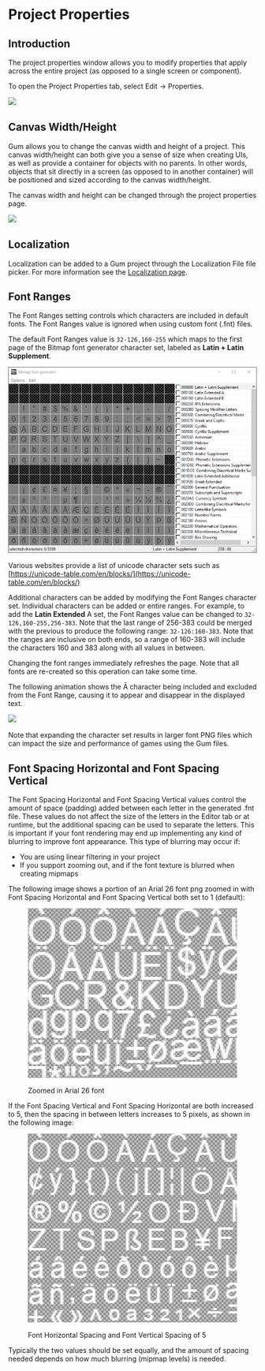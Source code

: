# Project Properties

## Introduction

The project properties window allows you to modify properties that apply across the entire project (as opposed to a single screen or component).

To open the Project Properties tab, select Edit -> Properties.

![](<../../.gitbook/assets/image (10) (1) (1).png>)

## Canvas Width/Height

Gum allows you to change the canvas width and height of a project. This canvas width/height can both give you a sense of size when creating UIs, as well as provide a container for objects with no parents. In other words, objects that sit directly in a screen (as opposed to in another container) will be positioned and sized according to the canvas width/height.

The canvas width and height can be changed through the project properties page.

![](<../../.gitbook/assets/14_15 17 26.gif>)

## Localization

Localization can be added to a Gum project through the Localization File file picker. For more information see the [Localization page](../localization.md).

## Font Ranges

The Font Ranges setting controls which characters are included in default fonts. The Font Ranges value is ignored when using custom font (.fnt) files.

The default Font Ranges value is `32-126,160-255` which maps to the first page of the Bitmap font generator character set, labeled as **Latin + Latin Supplement**.

![](<../../.gitbook/assets/image (2) (1) (1) (1) (1) (1) (1) (1) (1) (1) (1) (1) (1) (1) (1) (1) (1) (1) (1) (1) (1) (1) (1) (1) (1) (1) (1) (1) (1) (1) (1).png>)

Various websites provide a list of unicode character sets such as [https://unicode-table.com/en/blocks/](https://unicode-table.com/en/blocks/)

Additional characters can be added by modifying the Font Ranges character set. Individual characters can be added or entire ranges. For example, to add the **Latin Extended** A set, the Font Ranges value can be changed to `32-126,160-255,256-383`. Note that the last range of 256-383 could be merged with the previous to produce the following range: `32-126:160-383`. Note that the ranges are inclusive on both ends, so a range of 160-383 will include the characters 160 and 383 along with all values in between.

Changing the font ranges immediately refreshes the page. Note that all fonts are re-created so this operation can take some time.

The following animation shows the Ā character being included and excluded from the Font Range, causing it to appear and disappear in the displayed text.

![](<../../.gitbook/assets/14_16 04 36.gif>)

Note that expanding the character set results in larger font PNG files which can impact the size and performance of games using the Gum files.

## Font Spacing Horizontal and Font Spacing Vertical

The Font Spacing Horizontal and Font Spacing Vertical values control the amount of space (padding) added between each letter in the generated .fnt file. These values do not affect the size of the letters in the Editor tab or at runtime, but the additional spacing can be used to separate the letters. This is important if your font rendering may end up implementing any kind of blurring to improve font appearance. This type of blurring may occur if:

* You are using linear filtering in your project
* If you support zooming out, and if the font texture is blurred when creating mipmaps

The following image shows a portion of an Arial 26 font png zoomed in with Font Spacing Horizontal and Font Spacing Vertical both set to 1 (default):

<figure><img src="../../.gitbook/assets/28_06 32 22.png" alt=""><figcaption><p>Zoomed in Arial 26 font</p></figcaption></figure>

If the Font Spacing Vertical and Font Spacing Horizontal are both increased to 5, then the spacing in between letters increases to 5 pixels, as shown in the following image:

<figure><img src="../../.gitbook/assets/image.png" alt=""><figcaption><p>Font Horizontal Spacing and Font Vertical Spacing of 5</p></figcaption></figure>

Typically the two values should be set equally, and the amount of spacing needed depends on how much blurring (mipmap levels) is needed.
